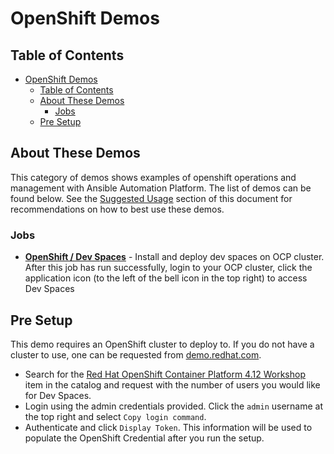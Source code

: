 # OpenShift Demos

## Table of Contents
- [OpenShift Demos](#openshift-demos)
  - [Table of Contents](#table-of-contents)
  - [About These Demos](#about-these-demos)
    - [Jobs](#jobs)
  - [Pre Setup](#pre-setup)

## About These Demos
This category of demos shows examples of openshift operations and management with Ansible Automation Platform. The list of demos can be found below. See the [Suggested Usage](#suggested-usage) section of this document for recommendations on how to best use these demos.

### Jobs
- [**OpenShift / Dev Spaces**](devspaces.yml) - Install and deploy dev spaces on OCP cluster. After this job has run successfully, login to your OCP cluster, click the application icon (to the left of the bell icon in the top right) to access Dev Spaces

## Pre Setup
This demo requires an OpenShift cluster to deploy to. If you do not have a cluster to use, one can be requested from [demo.redhat.com](https://demo.redhat.com). 
- Search for the [Red Hat OpenShift Container Platform 4.12 Workshop](https://demo.redhat.com/catalog?item=babylon-catalog-prod/sandboxes-gpte.ocp412-wksp.prod&utm_source=webapp&utm_medium=share-link) item in the catalog and request with the number of users you would like for Dev Spaces.
- Login using the admin credentials provided. Click the `admin` username at the top right and select `Copy login command`.
- Authenticate and click `Display Token`. This information will be used to populate the OpenShift Credential after you run the setup.
